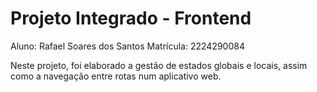 # Projeto Integrado - Frontend

Aluno: Rafael Soares dos Santos
Matrícula: 2224290084

Neste projeto, foi elaborado a gestão de estados globais e locais, assim como a navegação entre rotas num aplicativo web. 

